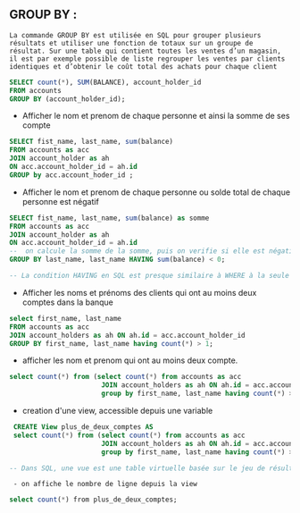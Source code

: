 
 ## GROUP BY :

 ```
 La commande GROUP BY est utilisée en SQL pour grouper plusieurs résultats et utiliser une fonction de totaux sur un groupe de résultat. Sur une table qui contient toutes les ventes d’un magasin, il est par exemple possible de liste regrouper les ventes par clients identiques et d’obtenir le coût total des achats pour chaque client
 ```

 ``` SQL
 SELECT count(*), SUM(BALANCE), account_holder_id 
 FROM accounts 
 GROUP BY (account_holder_id);
  ```

  - Afficher le nom et prenom de chaque personne et ainsi la somme de ses compte

 ``` SQL
 SELECT fist_name, last_name, sum(balance) 
 FROM accounts as acc 
 JOIN account_holder as ah
 ON acc.account_holder_id = ah.id
 GROUP by acc.account_hoder_id ;
```
 
  - Afficher le nom et prenom de chaque personne ou solde total de chaque personne est négatif

 ```SQL
SELECT fist_name, last_name, sum(balance) as somme
FROM accounts as acc 
JOIN account_holder as ah
ON acc.account_holder_id = ah.id
--  on calcule la somme de la somme, puis on verifie si elle est négative
GROUP BY last_name, last_name HAVING sum(balance) < 0;

-- La condition HAVING en SQL est presque similaire à WHERE à la seule différence que HAVING permet de filtrer en utilisant des fonctions telles que SUM(), COUNT(), AVG(), MIN() ou MAX().

  ```
- Afficher les noms et prénoms des clients qui ont au moins deux comptes dans la banque

 ```SQL
select first_name, last_name 
FROM accounts as acc
JOIN account_holders as ah ON ah.id = acc.account_holder_id
GROUP BY first_name, last_name having count(*) > 1;

  ```

  - afficher les nom et prenom qui ont au moins deux compte.
  
 ```SQL
select count(*) from (select count(*) from accounts as acc
                        JOIN account_holders as ah ON ah.id = acc.account_holder_id
                        group by first_name, last_name having count(*) > 1) as cpt;2;

  ```

  - creation d'une view, accessible depuis une variable
 ```SQL
  CREATE View plus_de_deux_comptes AS
  select count(*) from (select count(*) from accounts as acc
                        JOIN account_holders as ah ON ah.id = acc.account_holder_id
                        group by first_name, last_name having count(*) > 1) as cpt;2;

-- Dans SQL, une vue est une table virtuelle basée sur le jeu de résultats d'une instruction SQL.Une vue contient des lignes et des colonnes, comme un tableau réel. Les zones d'une vue sont des zones d'une ou plusieurs tables réelles de la base de données.Vous pouvez ajouter des fonctions SQL, WHERE et JOIN à une vue et présenter les données comme si elles provenaient d'une seule table.
   ```

     - on affiche le nombre de ligne depuis la view
 ```SQL
select count(*) from plus_de_deux_comptes;   
   ```

